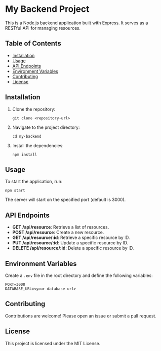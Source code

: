 # My Backend Project

This is a Node.js backend application built with Express. It serves as a RESTful API for managing resources.

## Table of Contents

- [Installation](#installation)
- [Usage](#usage)
- [API Endpoints](#api-endpoints)
- [Environment Variables](#environment-variables)
- [Contributing](#contributing)
- [License](#license)

## Installation

1. Clone the repository:
   ```
   git clone <repository-url>
   ```
2. Navigate to the project directory:
   ```
   cd my-backend
   ```
3. Install the dependencies:
   ```
   npm install
   ```

## Usage

To start the application, run:
```
npm start
```
The server will start on the specified port (default is 3000).

## API Endpoints

- **GET /api/resource**: Retrieve a list of resources.
- **POST /api/resource**: Create a new resource.
- **GET /api/resource/:id**: Retrieve a specific resource by ID.
- **PUT /api/resource/:id**: Update a specific resource by ID.
- **DELETE /api/resource/:id**: Delete a specific resource by ID.

## Environment Variables

Create a `.env` file in the root directory and define the following variables:
```
PORT=3000
DATABASE_URL=<your-database-url>
```

## Contributing

Contributions are welcome! Please open an issue or submit a pull request.

## License

This project is licensed under the MIT License.